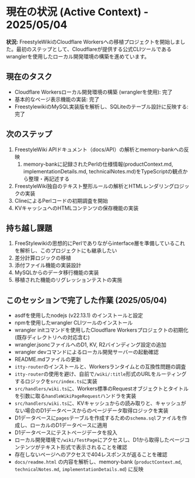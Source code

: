 # **現在の状況 (Active Context) \- 2025/05/04**

**状況:** FreestyleWikiのCloudflare Workersへの移植プロジェクトを開始しました。最初のステップとして、Cloudflareが提供する公式CLIツールであるwranglerを使用したローカル開発環境の構築を進めています。

## **現在のタスク**

- Cloudflare Workersローカル開発環境の構築 (wranglerを使用): 完了
- 基本的なページ表示機能の実装: 完了
- FreestylewikiのMySQL実装版を解析し、SQLiteのテーブル設計に反映する: 完了

## **次のステップ**

1. FreestyleWiki APIドキュメント（docs/API）の解析とmemory-bankへの反映
    1. memory-bankに記録されたPerlの仕様情報(productContext.md, implementationDetails.md, technicalNotes.md)をTypeScriptの観点から整理・再記述する
2. FreestyleWiki独自のテキスト整形ルールの解析とHTMLレンダリングロジックの実装
3. ClineによるPerlコードの初期調査を開始
4. KVキャッシュへのHTMLコンテンツの保存機能の実装

## **持ち越し課題**

1. FreeStylewikiの思想的にPerlでありながらinterface層を準備しているこれを解析し、このプロジェクトにも継承したい
2. 差分計算ロジックの移植
3. 添付ファイル機能の実装設計
4. MySQLからのデータ移行機能の実装
5. 移植された機能のリグレッションテストの実施

## **このセッションで完了した作業 (2025/05/04)**

* asdfを使用したnodejs (v22.13.1) のインストールと設定
* npmを使用したwrangler CLIツールのインストール
* wrangler initコマンドを使用したCloudflare Workersプロジェクトの初期化 (既存ディレクトリへの対応含む)
* wrangler.jsoncファイルへのD1, KV, R2バインディング設定の追加
* wrangler devコマンドによるローカル開発サーバーの起動確認
* README.mdファイルの更新
* `itty-router`のインストールと、Workersランタイムとの互換性問題の調査
* `itty-router`の使用を避け、自前で`/wiki/:title`形式のURLをルーティングするロジックを`src/index.ts`に実装
* `src/handlers/wiki.ts`に、Workers標準のRequestオブジェクトとタイトルを引数に取る`handleWikiPageRequest`ハンドラを実装
* `src/handlers/wiki.ts`に、KVキャッシュからの読み取りと、キャッシュがない場合のD1データベースからのページデータ取得ロジックを実装
* D1データベースに`pages`テーブルを作成するための`schema.sql`ファイルを作成し、ローカルのD1データベースに適用
* D1データベースにテストページデータを投入
* ローカル開発環境で`/wiki/TestPage`にアクセスし、D1から取得したページコンテンツがテキスト形式で表示されることを確認
* 存在しないページへのアクセスで404レスポンスが返ることを確認
* `docs/readme.html` の内容を解析し、memory-bank (`productContext.md`, `technicalNotes.md`, `implementationDetails.md`) に反映

